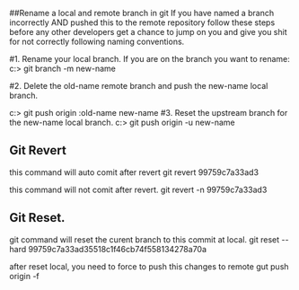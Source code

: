 ##Rename a local and remote branch in git
If you have named a branch incorrectly AND pushed this to the remote repository follow these steps before any other developers get a chance to jump on you and give you shit for not correctly following naming conventions.

#1. Rename your local branch.
If you are on the branch you want to rename:
c:\> git branch -m new-name

#2. Delete the old-name remote branch and push the new-name local branch.

c:\> git push origin :old-name new-name
#3. Reset the upstream branch for the new-name local branch.
c:\> git push origin -u new-name



## Git Revert
this command will auto comit  after revert
git revert 99759c7a33ad3 

this command will not comit after revert.
git revert -n 99759c7a33ad3

## Git Reset.

git command will reset the curent branch to this commit at local.
git reset --hard 99759c7a33ad35518c1f46cb74f558134278a70a

after reset local, you need to  force to push this changes to remote 
gut push origin -f 